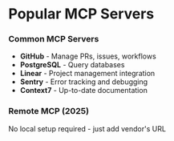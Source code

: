 # Popular MCP Servers

<div class="two-cols">

<FeatureCard v-click>

### Common MCP Servers

- **GitHub** - Manage PRs, issues, workflows
- **PostgreSQL** - Query databases
- **Linear** - Project management integration
- **Sentry** - Error tracking and debugging
- **Context7** - Up-to-date documentation

</FeatureCard>

<FeatureCard v-click>

### Remote MCP (2025)

No local setup required - just add vendor's URL

</FeatureCard>

</div>
